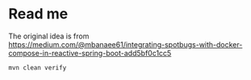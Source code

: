 # Read me

The original idea is from  
https://medium.com/@mbanaee61/integrating-spotbugs-with-docker-compose-in-reactive-spring-boot-add5bf0c1cc5

```
mvn clean verify
```